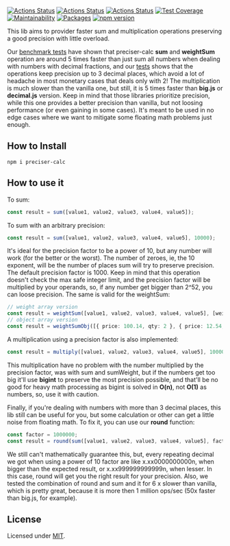 [![Actions Status](https://github.com/Codibre/preciser-calc/workflows/build/badge.svg)](https://github.com/Codibre/preciser-calc/actions)
[![Actions Status](https://github.com/Codibre/preciser-calc/workflows/test/badge.svg)](https://github.com/Codibre/preciser-calc/actions)
[![Actions Status](https://github.com/Codibre/preciser-calc/workflows/lint/badge.svg)](https://github.com/Codibre/preciser-calc/actions)
[![Test Coverage](https://api.codeclimate.com/v1/badges/c1bd4feb41e9cedd4644/test_coverage)](https://codeclimate.com/github/Codibre/preciser-calc/test_coverage)
[![Maintainability](https://api.codeclimate.com/v1/badges/c1bd4feb41e9cedd4644/maintainability)](https://codeclimate.com/github/Codibre/preciser-calc/maintainability)
[![Packages](https://david-dm.org/Codibre/preciser-calc.svg)](https://david-dm.org/Codibre/preciser-calc)
[![npm version](https://badge.fury.io/js/%40codibre%2Fboilerplate-base.svg)](https://badge.fury.io/js/%40codibre%2Fboilerplate-base)

This lib aims to provider faster sum and multiplication operations preserving a good precision with little overload.

Our [benchmark tests](https://github.com/Codibre/preciser-calc/actions/workflows/test-e2e.yml) have shown that preciser-calc **sum** and **weightSum** operation are around 5 times faster than just sum all numbers when dealing with numbers with decimal fractions, and our [tests](https://github.com/Codibre/preciser-calc/actions/workflows/test.yml) shows that the operations keep precision up to 3 decimal places, which avoid a lot of headache in most monetary cases that deals only with 2!
The multiplication is much slower than the vanilla one, but still, it is 5 times faster than **big.js** or **decimal.js** version. Keep in mind that those libraries prioritize precision, while this one provides a better precision than vanilla, but not loosing performance (or even gaining in some cases). It's meant to be used in no edge cases where we want to mitigate some floating math problems just enough.

## How to Install

```
npm i preciser-calc
```

## How to use it

To sum:
```ts
const result = sum([value1, value2, value3, value4, value5]);
```

To sum with an arbitrary precision:
```ts
const result = sum([value1, value2, value3, value4, value5], 10000);
```
It's ideal for the precision factor to be a power of 10, but any number will work (for the better or the worst). The number of zeroes, ie, the 10 exponent, will be the number of places sum will try to preserve precision. The default precision factor is 1000.
Keep in mind that this operation doesn't check the max safe integer limit, and the precision factor will be multiplied by your operands, so, if any number get bigger than 2^52, you can loose precision.
The same is valid for the weightSum:
```ts
// weight array version
const result = weightSum([value1, value2, value3, value4, value5], [weight1, weight2, weight3, weight4, weight5], 10000 /* optional, default 1000 */);
// object array version
const result = weightSumObj([{ price: 100.14, qty: 2 }, { price: 12.54, qty: 1.5 }, { price: 7.49, qty: 3.7 }], 'price', 'value', 10000 /* optional, default 1000 */);
```

A multiplication using a precision factor is also implemented:
```ts
const result = multiply([value1, value2, value3, value4, value5], 10000 /* optional, default 1000 */)
```

This multiplication have no problem with the number multiplied by the precision factor, was with sum and sumWeight, but if the numbers get too big it'll use **bigint** to preserve the most precision possible, and that'll be no good for heavy math processing as bigint is solved in **O(n)**, not **O(1)** as numbers, so, use it with caution.

Finally, if you're dealing with numbers with more than 3 decimal places, this lib still can be useful for you, but some calculation or other can get a little noise from floating math. To fix it, you can use our **round** function:

```ts
const factor = 1000000;
const result = round(sum([value1, value2, value3, value4, value5], factor), factor);
```

We still can't mathematically guarantee this, but, every repeating decimal we got when using a power of 10 factor are like x.xx0000000000n, when bigger than the expected result, or x.xx999999999999n, when lesser. In this case, round will get you the right result for your precision. Also, we tested the combination of round and sum and it for 6 x slower than vanilla, which is pretty great, because it is more then 1 million ops/sec (50x faster than big.js, for example).

## License

Licensed under [MIT](https://en.wikipedia.org/wiki/MIT_License).
